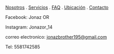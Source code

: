 [Nosotros](./nosotros.md) . [Servicios](./servicios.md) . [FAQ](FAQ.md) . [Ubicación](ubicacion.md) . [Contacto](./contacto.md)

Facebook: Jonaz OR

Instagram: Jonazor_14

correo electronico: jonazbrother195@gmail.com

Tel: 5581742585
